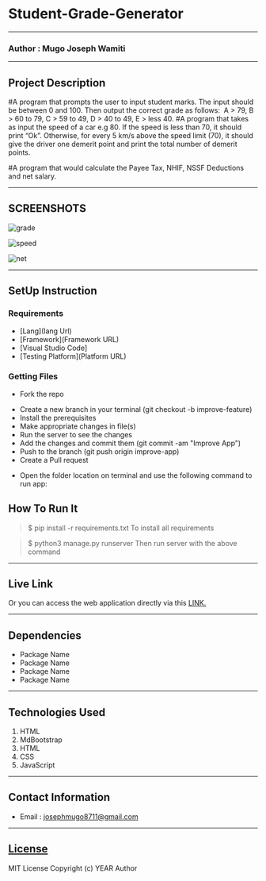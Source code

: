 # Student-Grade-Generator
*****
### Author : Mugo Joseph Wamiti
****
## Project Description
#A program that prompts the user to input student marks. The input should be between 0 and 100. Then output the correct grade as follows: 
A > 79, B > 60 to 79, C > 59 to 49, D > 40 to 49, E > less 40.
#A program that takes as input the speed of a car e.g 80. If the speed is less than 70, it should print “Ok”. Otherwise, for every 5 km/s above the speed limit (70), it should give the driver one demerit point and print the total number of demerit points.

#A program that would calculate the Payee Tax, NHIF, NSSF Deductions and net salary.
******

## SCREENSHOTS
![grade](https://user-images.githubusercontent.com/91910681/204238957-1a673ab5-7724-4998-a1ac-843efe1df5ab.jpg)

![speed](https://user-images.githubusercontent.com/91910681/204239014-efd5597c-842b-45b9-a78e-65988dda89f2.jpg)

![net](https://user-images.githubusercontent.com/91910681/204556883-702c845e-2de9-41bc-8747-9737f62c4c5d.jpg)




********
## SetUp Instruction
### Requirements
* [Lang](lang Url)
* [Framework](Framework URL)
* [Visual Studio Code]
* [Testing Platform](Platform URL)


### Getting Files
* Fork the repo
- Create a new branch in your terminal (git checkout -b improve-feature)
- Install the prerequisites
- Make appropriate changes in file(s)
- Run the server to see the changes
- Add the changes and commit them (git commit -am "Improve App")
- Push to the branch (git push origin improve-app)
- Create a Pull request
* Open the folder location on terminal and use the following command to run app:

## How To Run It
>  $ pip install -r requirements.txt
To install all requirements

> $ python3 manage.py runserver
Then run server with the above command
*****
## Live Link
Or you can access the web application directly via this [LINK.](link.com/)
*****
## Dependencies
- Package Name
- Package Name
- Package Name
- Package Name
*****
## Technologies Used
1. HTML
2. MdBootstrap
3. HTML
4. CSS
5. JavaScript
*****
## Contact Information
* Email : josephmugo8711@gmail.com
*****
## [License](LICENSE)
MIT License
Copyright (c) YEAR Author
